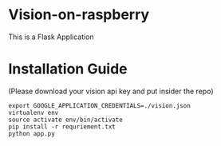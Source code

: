# Vision-on-raspberry

This is a Flask Application

# Installation Guide 
(Please download your vision api key and put insider the repo)
```
export GOOGLE_APPLICATION_CREDENTIALS=./vision.json
virtualenv env
source activate env/bin/activate
pip install -r requriement.txt
python app.py
```
